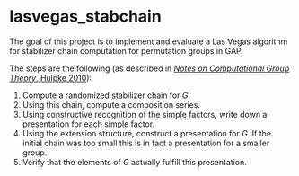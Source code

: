 # lasvegas_stabchain

The goal of this project is to implement and evaluate a Las Vegas algorithm for stabilizer chain computation for permutation groups in GAP.

The steps are the following (as described in [_Notes on Computational Group Theory_, Hulpke 2010](https://www.math.colostate.edu/~hulpke/CGT/cgtnotes.pdf)):

1. Compute a randomized stabilizer chain for $G$.
2. Using this chain, compute a composition series.
3. Using constructive recognition of the simple factors, write down a presentation for each simple factor.
4. Using the extension structure, construct a presentation for $G$. If the initial chain was too small this is in fact a presentation for a smaller group.
5. Verify that the elements of $G$ actually fulfill this presentation.